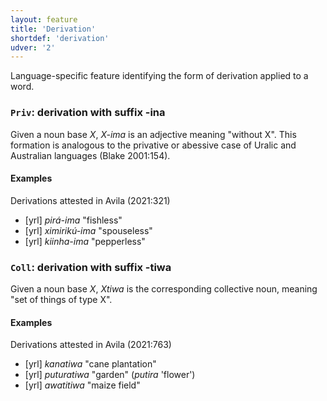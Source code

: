 ```yaml
---
layout: feature
title: 'Derivation'
shortdef: 'derivation'
udver: '2'
---
```


Language-specific feature identifying the form of derivation applied to a word.

### <a name="Priv">`Priv`</a>: derivation with suffix -ina

Given a noun base *X*, *X-ima* is an adjective meaning "without X". This formation is analogous to the privative or abessive case of Uralic and Australian languages (Blake 2001:154).

#### Examples

Derivations attested in Avila (2021:321)

* [yrl] _pirá-ima_ "fishless"
* [yrl] _ximirikú-ima_ "spouseless"
* [yrl] _kiinha-ima_ "pepperless"

### <a name="Coll">`Coll`</a>: derivation with suffix -tiwa

Given a noun base *X*, *Xtiwa* is the corresponding collective noun, meaning "set of things of type X".

#### Examples

Derivations attested in Avila (2021:763)

* [yrl] _kanatiwa_ "cane plantation"
* [yrl] _puturatiwa_ "garden" (_putira_ 'flower')
* [yrl] _awatitiwa_ "maize field"


<!-- Interlanguage links updated So kvě 14 19:02:12 CEST 2022 -->
